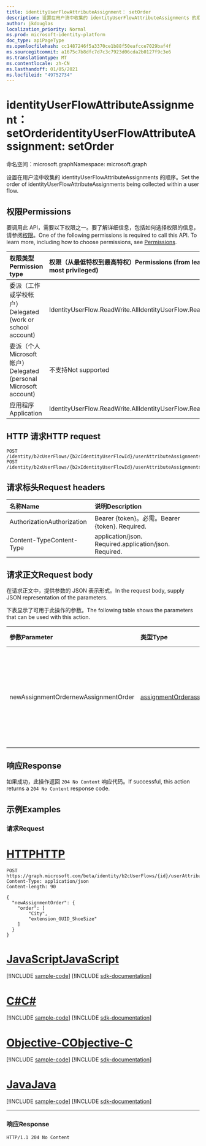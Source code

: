 ```yaml
---
title: identityUserFlowAttributeAssignment： setOrder
description: 设置在用户流中收集的 identityUserFlowAttributeAssignments 的顺序。
author: jkdouglas
localization_priority: Normal
ms.prod: microsoft-identity-platform
doc_type: apiPageType
ms.openlocfilehash: cc1487246f5a3370ce1b88f50eafcce7029baf4f
ms.sourcegitcommit: a1675c7b8dfc7d7c3c7923d06cda2b0127f9c3e6
ms.translationtype: MT
ms.contentlocale: zh-CN
ms.lasthandoff: 01/05/2021
ms.locfileid: "49752734"
---
```

# <a name="identityuserflowattributeassignment-setorder"></a><span data-ttu-id="13d51-103">identityUserFlowAttributeAssignment： setOrder</span><span class="sxs-lookup"><span data-stu-id="13d51-103">identityUserFlowAttributeAssignment: setOrder</span></span>

<span data-ttu-id="13d51-104">命名空间：microsoft.graph</span><span class="sxs-lookup"><span data-stu-id="13d51-104">Namespace: microsoft.graph</span></span>

<span data-ttu-id="13d51-105">设置在用户流中收集的 identityUserFlowAttributeAssignments 的顺序。</span><span class="sxs-lookup"><span data-stu-id="13d51-105">Set the order of identityUserFlowAttributeAssignments being collected within a user flow.</span></span>

## <a name="permissions"></a><span data-ttu-id="13d51-106">权限</span><span class="sxs-lookup"><span data-stu-id="13d51-106">Permissions</span></span>

<span data-ttu-id="13d51-p101">要调用此 API，需要以下权限之一。要了解详细信息，包括如何选择权限的信息，请参阅[权限](/graph/permissions-reference)。</span><span class="sxs-lookup"><span data-stu-id="13d51-p101">One of the following permissions is required to call this API. To learn more, including how to choose permissions, see [Permissions](/graph/permissions-reference).</span></span>

|<span data-ttu-id="13d51-109">权限类型</span><span class="sxs-lookup"><span data-stu-id="13d51-109">Permission type</span></span>|<span data-ttu-id="13d51-110">权限（从最低特权到最高特权）</span><span class="sxs-lookup"><span data-stu-id="13d51-110">Permissions (from least to most privileged)</span></span>|
|:---|:---|
|<span data-ttu-id="13d51-111">委派（工作或学校帐户）</span><span class="sxs-lookup"><span data-stu-id="13d51-111">Delegated (work or school account)</span></span>|<span data-ttu-id="13d51-112">IdentityUserFlow.ReadWrite.All</span><span class="sxs-lookup"><span data-stu-id="13d51-112">IdentityUserFlow.ReadWrite.All</span></span>|
|<span data-ttu-id="13d51-113">委派（个人 Microsoft 帐户）</span><span class="sxs-lookup"><span data-stu-id="13d51-113">Delegated (personal Microsoft account)</span></span>|<span data-ttu-id="13d51-114">不支持</span><span class="sxs-lookup"><span data-stu-id="13d51-114">Not supported</span></span>|
|<span data-ttu-id="13d51-115">应用程序</span><span class="sxs-lookup"><span data-stu-id="13d51-115">Application</span></span>|<span data-ttu-id="13d51-116">IdentityUserFlow.ReadWrite.All</span><span class="sxs-lookup"><span data-stu-id="13d51-116">IdentityUserFlow.ReadWrite.All</span></span>|

## <a name="http-request"></a><span data-ttu-id="13d51-117">HTTP 请求</span><span class="sxs-lookup"><span data-stu-id="13d51-117">HTTP request</span></span>

<!-- {
  "blockType": "ignored"
}
-->

``` http
POST /identity/b2cUserFlows/{b2cIdentityUserFlowId}/userAttributeAssignments/setOrder
POST /identity/b2xUserFlows/{b2xIdentityUserFlowId}/userAttributeAssignments/setOrder
```

## <a name="request-headers"></a><span data-ttu-id="13d51-118">请求标头</span><span class="sxs-lookup"><span data-stu-id="13d51-118">Request headers</span></span>

|<span data-ttu-id="13d51-119">名称</span><span class="sxs-lookup"><span data-stu-id="13d51-119">Name</span></span>|<span data-ttu-id="13d51-120">说明</span><span class="sxs-lookup"><span data-stu-id="13d51-120">Description</span></span>|
|:---|:---|
|<span data-ttu-id="13d51-121">Authorization</span><span class="sxs-lookup"><span data-stu-id="13d51-121">Authorization</span></span>|<span data-ttu-id="13d51-p102">Bearer {token}。必需。</span><span class="sxs-lookup"><span data-stu-id="13d51-p102">Bearer {token}. Required.</span></span>|
|<span data-ttu-id="13d51-124">Content-Type</span><span class="sxs-lookup"><span data-stu-id="13d51-124">Content-Type</span></span>|<span data-ttu-id="13d51-p103">application/json. Required.</span><span class="sxs-lookup"><span data-stu-id="13d51-p103">application/json. Required.</span></span>|

## <a name="request-body"></a><span data-ttu-id="13d51-127">请求正文</span><span class="sxs-lookup"><span data-stu-id="13d51-127">Request body</span></span>

<span data-ttu-id="13d51-128">在请求正文中，提供参数的 JSON 表示形式。</span><span class="sxs-lookup"><span data-stu-id="13d51-128">In the request body, supply JSON representation of the parameters.</span></span>

<span data-ttu-id="13d51-129">下表显示了可用于此操作的参数。</span><span class="sxs-lookup"><span data-stu-id="13d51-129">The following table shows the parameters that can be used with this action.</span></span>

|<span data-ttu-id="13d51-130">参数</span><span class="sxs-lookup"><span data-stu-id="13d51-130">Parameter</span></span>|<span data-ttu-id="13d51-131">类型</span><span class="sxs-lookup"><span data-stu-id="13d51-131">Type</span></span>|<span data-ttu-id="13d51-132">说明</span><span class="sxs-lookup"><span data-stu-id="13d51-132">Description</span></span>|
|:---|:---|:---|
|<span data-ttu-id="13d51-133">newAssignmentOrder</span><span class="sxs-lookup"><span data-stu-id="13d51-133">newAssignmentOrder</span></span>|[<span data-ttu-id="13d51-134">assignmentOrder</span><span class="sxs-lookup"><span data-stu-id="13d51-134">assignmentOrder</span></span>](../resources/assignmentorder.md)|<span data-ttu-id="13d51-135">用于定义在用户流中收集的属性的顺序。</span><span class="sxs-lookup"><span data-stu-id="13d51-135">Used to define the order of the attributes being collected within a user flow.</span></span>|

## <a name="response"></a><span data-ttu-id="13d51-136">响应</span><span class="sxs-lookup"><span data-stu-id="13d51-136">Response</span></span>

<span data-ttu-id="13d51-137">如果成功，此操作返回 `204 No Content` 响应代码。</span><span class="sxs-lookup"><span data-stu-id="13d51-137">If successful, this action returns a `204 No Content` response code.</span></span>

## <a name="examples"></a><span data-ttu-id="13d51-138">示例</span><span class="sxs-lookup"><span data-stu-id="13d51-138">Examples</span></span>

### <a name="request"></a><span data-ttu-id="13d51-139">请求</span><span class="sxs-lookup"><span data-stu-id="13d51-139">Request</span></span>


# <a name="http"></a>[<span data-ttu-id="13d51-140">HTTP</span><span class="sxs-lookup"><span data-stu-id="13d51-140">HTTP</span></span>](#tab/http)
<!-- {
  "blockType": "request",
  "name": "identityuserflowattributeassignment_setorder"
}
-->

``` http
POST https://graph.microsoft.com/beta/identity/b2cUserFlows/{id}/userAttributeAssignments/setOrder
Content-Type: application/json
Content-length: 90

{
  "newAssignmentOrder": {
    "order": [
        "City",
        "extension_GUID_ShoeSize"
    ]
  }
}
```
# <a name="javascript"></a>[<span data-ttu-id="13d51-141">JavaScript</span><span class="sxs-lookup"><span data-stu-id="13d51-141">JavaScript</span></span>](#tab/javascript)
[!INCLUDE [sample-code](../includes/snippets/javascript/identityuserflowattributeassignment-setorder-javascript-snippets.md)]
[!INCLUDE [sdk-documentation](../includes/snippets/snippets-sdk-documentation-link.md)]

# <a name="c"></a>[<span data-ttu-id="13d51-142">C#</span><span class="sxs-lookup"><span data-stu-id="13d51-142">C#</span></span>](#tab/csharp)
[!INCLUDE [sample-code](../includes/snippets/csharp/identityuserflowattributeassignment-setorder-csharp-snippets.md)]
[!INCLUDE [sdk-documentation](../includes/snippets/snippets-sdk-documentation-link.md)]

# <a name="objective-c"></a>[<span data-ttu-id="13d51-143">Objective-C</span><span class="sxs-lookup"><span data-stu-id="13d51-143">Objective-C</span></span>](#tab/objc)
[!INCLUDE [sample-code](../includes/snippets/objc/identityuserflowattributeassignment-setorder-objc-snippets.md)]
[!INCLUDE [sdk-documentation](../includes/snippets/snippets-sdk-documentation-link.md)]

# <a name="java"></a>[<span data-ttu-id="13d51-144">Java</span><span class="sxs-lookup"><span data-stu-id="13d51-144">Java</span></span>](#tab/java)
[!INCLUDE [sample-code](../includes/snippets/java/identityuserflowattributeassignment-setorder-java-snippets.md)]
[!INCLUDE [sdk-documentation](../includes/snippets/snippets-sdk-documentation-link.md)]

---


### <a name="response"></a><span data-ttu-id="13d51-145">响应</span><span class="sxs-lookup"><span data-stu-id="13d51-145">Response</span></span>

<!-- {
  "blockType": "response",
  "truncated": true
}
-->

``` http
HTTP/1.1 204 No Content
```
